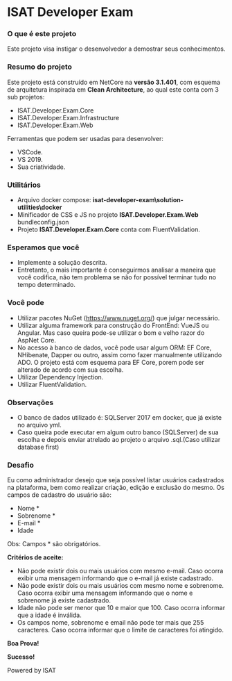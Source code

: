 ﻿# ISAT Developer Exam #

### O que é este projeto

Este projeto visa instigar o desenvolvedor a demostrar seus conhecimentos.

### Resumo do projeto
Este projeto está construído em NetCore na **versão 3.1.401**, com esquema de arquitetura inspirada em **Clean Architecture**, ao qual este conta com 3 sub projetos:
- ISAT.Developer.Exam.Core
- ISAT.Developer.Exam.Infrastructure
- ISAT.Developer.Exam.Web

Ferramentas que podem ser usadas para desenvolver:
- VSCode.
- VS 2019.
- Sua criatividade.

### Utilitários
- Arquivo docker compose: **isat-developer-exam\solution-utilities\docker**
- Minificador de CSS e JS no projeto **ISAT.Developer.Exam.Web** bundleconfig.json
- Projeto **ISAT.Developer.Exam.Core** conta com FluentValidation.

### Esperamos que você
- Implemente a solução descrita.
- Entretanto, o mais importante é conseguirmos analisar a maneira que você codifica, não tem problema se não for possível terminar tudo no tempo determinado.

### Você pode
- Utilizar pacotes NuGet (https://www.nuget.org/) que julgar necessário.
- Utilizar alguma framework para construção do FrontEnd: VueJS ou Angular. Mas caso queira pode-se utilizar o bom e velho razor do AspNet Core.
- No acesso à banco de dados, você pode usar algum ORM: EF Core, NHibenate, Dapper ou outro, assim como fazer manualmente utilizando ADO. O projeto está com esquema para EF Core, porem pode ser alterado de acordo com sua escolha.
- Utilizar Dependency Injection.
- Utilizar FluentValidation.

### Observações
- O banco de dados utilizado é: SQLServer 2017 em docker, que já existe no arquivo yml.
- Caso queira pode executar em algum outro banco (SQLServer) de sua escolha e depois enviar atrelado ao projeto o arquivo .sql.(Caso utilizar database first)

### Desafio
Eu como administrador desejo que seja possível listar usuários cadastrados na plataforma, bem como realizar criação, edição e exclusão do mesmo.
Os campos de cadastro do usuário são:
- Nome *
- Sobrenome *
- E-mail *
- Idade 

Obs: Campos * são obrigatórios.

**Critérios de aceite:**
- Não pode existir dois ou mais usuários com mesmo e-mail. Caso ocorra exibir uma mensagem informando que o e-mail já existe cadastrado.
- Não pode existir dois ou mais usuários com mesmo nome e sobrenome. Caso ocorra exibir uma mensagem informando que o nome e sobrenome já existe cadastrado.
- Idade não pode ser menor que 10 e maior que 100. Caso ocorra informar que a idade é inválida.
- Os campos nome, sobrenome e email não pode ter mais que 255 caracteres. Caso ocorra informar que o limite de caracteres foi atingido.

**Boa Prova!**

**Sucesso!**

Powered by ISAT